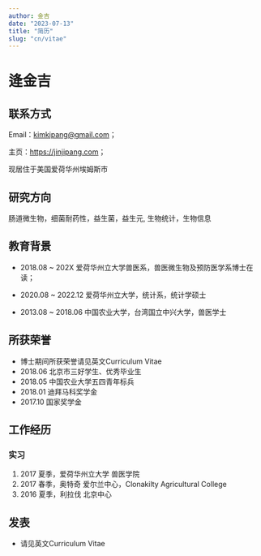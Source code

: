 ```yaml
---
author: 金吉
date: "2023-07-13"
title: "简历"
slug: "cn/vitae"
---
```


# 逄金吉

## 联系方式

Email：kimkipang@gmail.com；

主页：<https://jinjipang.com>；

现居住于美国爱荷华州埃姆斯市

## 研究方向

肠道微生物，细菌耐药性，益生菌，益生元, 生物统计，生物信息

## 教育背景

- 2018.08 ~ 202X 爱荷华州立大学兽医系，兽医微生物及预防医学系博士在读；

- 2020.08 ~ 2022.12 爱荷华州立大学，统计系，统计学硕士

- 2013.08 ~ 2018.06 中国农业大学，台湾国立中兴大学，兽医学士

## 所获荣誉

- 博士期间所获荣誉请见英文Curriculum Vitae
- 2018.06 北京市三好学生、优秀毕业生
- 2018.05 中国农业大学五四青年标兵
- 2018.01 迪拜马科奖学金
- 2017.10 国家奖学金


## 工作经历

### 实习

1. 2017 夏季，爱荷华州立大学 兽医学院
2. 2017 春季，奥特奇 爱尔兰中心，Clonakilty Agricultural College
3. 2016 夏季，利拉伐 北京中心


## 发表

- 请见英文Curriculum Vitae


